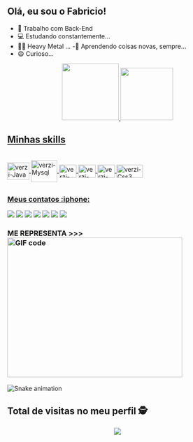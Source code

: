 ## Olá, eu sou o Fabricio!

- 🔭 Trabalho com Back-End 
- 💻 Estudando constantemente...                                               
- 🎼🤘 Heavy Metal ...
-🔎 Aprendendo coisas novas, sempre...
- 😄 Curioso...




<div align="center">
  <a href="https://github.com/verzivatar">
  <img height="130em" src="https://github-readme-stats.vercel.app/api?username=verzivatar&show_icons=true&theme=merko&include_all_commits=true&count_private=true"/>
  <img height="120em" src="https://github-readme-stats.vercel.app/api/top-langs/?username=verzivatar&layout=compact&langs_count=7&theme=merko"/>
</div>
  
  ## Minhas skills 
  <div style="display: inline_block"><br>
  <img align="center" alt="verzi-Java" height="40" width="50" src="https://cdn.jsdelivr.net/gh/devicons/devicon/icons/java/java-plain.svg"> 
  <img align="center" alt="verzi-Mysql" height="50" width="60" src="https://cdn.jsdelivr.net/gh/devicons/devicon/icons/mysql/mysql-original-wordmark.svg">
  <img align="center" alt="verzi-Phyton" height="30" width="40"   src="https://cdn.jsdelivr.net/gh/devicons/devicon/icons/python/python-original.svg">
  <img align="center" alt="verzi-Html" height="30" width="40" src="https://cdn.jsdelivr.net/gh/devicons/devicon/icons/html5/html5-plain.svg">
  <img align="center" alt="verzi-Css3" height="30" width="40" src="https://cdn.jsdelivr.net/gh/devicons/devicon/icons/css3/css3-original.svg">
    <img align="center" alt="verzi-Css3" height="30" width="60" src="https://img.shields.io/badge/GitHub-100000?style=for-the-badge&logo=github&logoColor=white">
  </div>
  
##
  
  


  <div>
    <h3 align="left">Meus contatos :iphone:</h3>
     <a href="https://www.youtube.com/channel/UCeKQ7K48wwjd3piQXwKYC5g" target="_blank"><img src="https://img.shields.io/badge/YouTube-FF0000?style=for-the-badge&logo=youtube&logoColor=white" target="_blank"></a>
  <a href="https://www.instagram.com/freitas.ssa" target="_blank"><img src="https://img.shields.io/badge/-Instagram-%23E4405F?style=for-the-badge&logo=instagram&logoColor=white" target="_blank"></a>
 	<a href="https://web.whatsapp.com/" target="_blank"><img src="https://img.shields.io/badge/WhatsApp-25D366?style=for-the-badge&logo=whatsapp&logoColor=white" target="_blank"></a>
 <a href="https://discord.gg/vQYWyDAr" target="_blank"><img src="https://img.shields.io/badge/Discord-7289DA?style=for-the-badge&logo=discord&logoColor=white" target="_blank"></a> 
  <a href = "
fabriciofreitasdev@hotmail.com"><img src="https://img.shields.io/badge/-Gmail-%23333?style=for-the-badge&logo=gmail&logoColor=white" target="_blank"></a>
  <a href="https://www.linkedin.com/in/fabricio-freitasdev/" target="_blank"><img src="https://img.shields.io/badge/-LinkedIn-%230077B5?style=for-the-badge&logo=linkedin&logoColor=white" target="_blank"></a>
  	<a href="https://famaiden@hotmail.com" target="_blank"><img src="https://img.shields.io/badge/Microsoft_Outlook-0078D4?style=for-the-badge&logo=microsoft-outlook&logoColor=white" target="_blank"></a>  
 
  </div>  
    
  

  
       
   <h3>
     ME REPRESENTA >>>
    
  <img align="center" alt="GIF code" src="https://github.com/abhisheknaiidu/abhisheknaiidu/blob/master/code.gif?raw=true" width="400" height="320" />
</h3>
 

  
  
   <div>  
  
   ![Snake animation](https://github.com/verzivatar/verzivatar/blob/output/github-contribution-grid-snake.svg)
 
  </div>
       
     
       
       
<p align="center"> 

 ## Total de visitas no meu perfil :detective: <br>
 <p align="center"> 
   <img alingn="center" src="https://profile-counter.glitch.me/verzivatar/count.svg" />
 </p>

</p>

  

  
  
  
